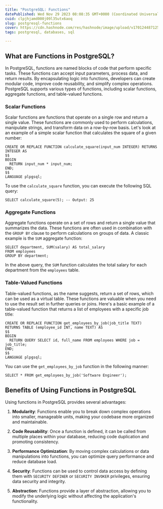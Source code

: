 ```yaml
---
title: "PostgreSQL: Functions"
datePublished: Wed Nov 29 2023 08:08:35 GMT+0000 (Coordinated Universal Time)
cuid: clpjhjamd000j09l35utx6aoq
slug: postgresql-functions
cover: https://cdn.hashnode.com/res/hashnode/image/upload/v1701244871256/89581808-d738-4bb0-b772-969db01dcb15.png
tags: postgresql, databases, sql

---
```


## **What are Functions in PostgreSQL?**

In PostgreSQL, functions are named blocks of code that perform specific tasks. These functions can accept input parameters, process data, and return results. By encapsulating logic into functions, developers can create modular code, improve code reusability, and simplify complex operations. PostgreSQL supports various types of functions, including scalar functions, aggregate functions, and table-valued functions.

### **Scalar Functions**

Scalar functions are functions that operate on a single row and return a single value. These functions are commonly used to perform calculations, manipulate strings, and transform data on a row-by-row basis. Let's look at an example of a simple scalar function that calculates the square of a given number:

```pgsql
CREATE OR REPLACE FUNCTION calculate_square(input_num INTEGER) RETURNS INTEGER AS
$$
BEGIN
  RETURN input_num * input_num;
END;
$$
LANGUAGE plpgsql;
```

To use the `calculate_square` function, you can execute the following SQL query:

```pgsql
SELECT calculate_square(5); -- Output: 25
```

### **Aggregate Functions**

Aggregate functions operate on a set of rows and return a single value that summarizes the data. These functions are often used in combination with the `GROUP BY` clause to perform calculations on groups of data. A classic example is the `SUM` aggregate function:

```pgsql
SELECT department, SUM(salary) AS total_salary
FROM employees
GROUP BY department;
```

In the above query, the `SUM` function calculates the total salary for each department from the `employees` table.

### **Table-Valued Functions**

Table-valued functions, as the name suggests, return a set of rows, which can be used as a virtual table. These functions are valuable when you need to use the result set in further queries or joins. Here's a basic example of a table-valued function that returns a list of employees with a specific job title:

```pgsql
CREATE OR REPLACE FUNCTION get_employees_by_job(job_title TEXT) RETURNS TABLE (employee_id INT, name TEXT) AS
$$
BEGIN
  RETURN QUERY SELECT id, full_name FROM employees WHERE job = job_title;
END;
$$
LANGUAGE plpgsql;
```

You can use the `get_employees_by_job` function in the following manner:

```pgsql
SELECT * FROM get_employees_by_job('Software Engineer');
```

## **Benefits of Using Functions in PostgreSQL**

Using functions in PostgreSQL provides several advantages:

1. **Modularity**: Functions enable you to break down complex operations into smaller, manageable units, making your codebase more organized and maintainable.
    
2. **Code Reusability**: Once a function is defined, it can be called from multiple places within your database, reducing code duplication and promoting consistency.
    
3. **Performance Optimization**: By moving complex calculations or data manipulations into functions, you can optimize query performance and reduce database load.
    
4. **Security**: Functions can be used to control data access by defining them with `SECURITY DEFINER` or `SECURITY INVOKER` privileges, ensuring data security and integrity.
    
5. **Abstraction**: Functions provide a layer of abstraction, allowing you to modify the underlying logic without affecting the application's functionality.